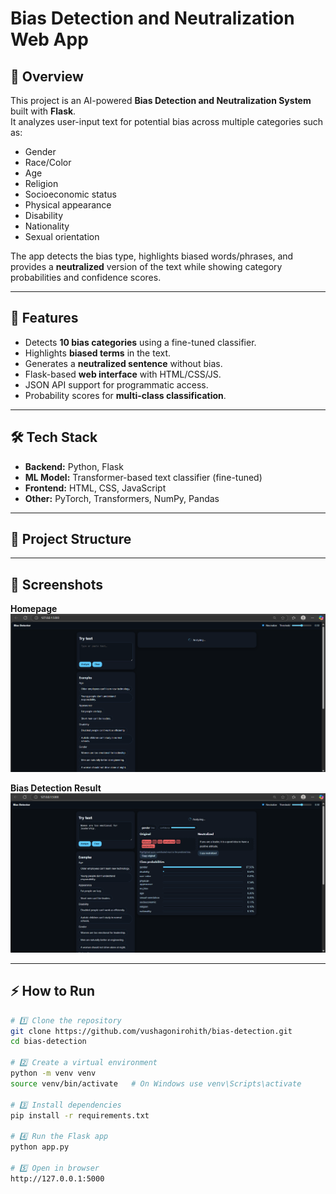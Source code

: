 # Bias Detection and Neutralization Web App

## 📌 Overview
This project is an AI-powered **Bias Detection and Neutralization System** built with **Flask**.  
It analyzes user-input text for potential bias across multiple categories such as:
- Gender
- Race/Color
- Age
- Religion
- Socioeconomic status
- Physical appearance
- Disability
- Nationality
- Sexual orientation

The app detects the bias type, highlights biased words/phrases, and provides a **neutralized** version of the text while showing category probabilities and confidence scores.

---

## 🚀 Features
- Detects **10 bias categories** using a fine-tuned classifier.
- Highlights **biased terms** in the text.
- Generates a **neutralized sentence** without bias.
- Flask-based **web interface** with HTML/CSS/JS.
- JSON API support for programmatic access.
- Probability scores for **multi-class classification**.

---

## 🛠️ Tech Stack
- **Backend:** Python, Flask
- **ML Model:** Transformer-based text classifier (fine-tuned)
- **Frontend:** HTML, CSS, JavaScript
- **Other:** PyTorch, Transformers, NumPy, Pandas

---

## 📂 Project Structure




---

## 📸 Screenshots  

**Homepage**  
![Homepage](static/images/homepage.png)  

**Bias Detection Result**  
![Result](static/images/result.png)  

-----

## ⚡ How to Run
```bash
# 1️⃣ Clone the repository
git clone https://github.com/vushagonirohith/bias-detection.git
cd bias-detection

# 2️⃣ Create a virtual environment
python -m venv venv
source venv/bin/activate   # On Windows use venv\Scripts\activate

# 3️⃣ Install dependencies
pip install -r requirements.txt

# 4️⃣ Run the Flask app
python app.py

# 5️⃣ Open in browser
http://127.0.0.1:5000

